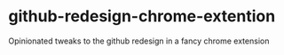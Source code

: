 # github-redesign-chrome-extention
Opinionated tweaks to the github redesign in a fancy chrome extension
